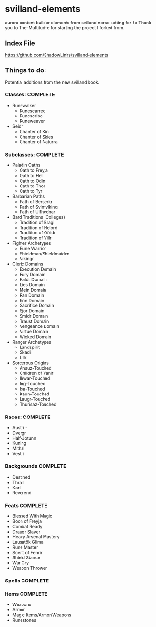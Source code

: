 # svilland-elements
aurora content builder elements from svilland norse setting for 5e
Thank you to The-Multitud-e for starting the project I forked from.

## Index File
https://github.com/ShadowLinks/svilland-elements

## Things to do:
Potential additions from the new svilland book.

### Classes: COMPLETE
- Runewalker 
	- Runescarred
	- Runescribe
	- Runeweaver
- Seidr
	- Chanter of Kin
	- Chanter of Skies
	- Chanter of Naturra

### Subclasses: COMPLETE
- Paladin Oaths 
	- Oath to Freyja
	- Oath to Hel
	- Oath to Odin
	- Oath to Thor
	- Oath to Tyr
- Barbarian Paths 
	- Path of Berserkr
	- Path of Svinfylking
	- Path of Ulfhednar
- Bard Traditions (Colleges) 
	- Tradition of Bragi
	- Tradition of Helord
	- Tradition of Ofridr
	- Tradition of Villr
- Fighter Archetypes 
	- Rune Warrior
	- Shieldman/Shieldmaiden
	- Vikingr
- Cleric Domains 
	- Execution Domain
	- Fury Domain
	- Kaldr Domain
	- Lies Domain
	- Mein Domain
	- Ran Domain
	- Rûn Domain
	- Sacrifice Domain
	- Sjor Domain
	- Smidr Domain
	- Traust Domain
	- Vengeance Domain
	- Virtue Domain
	- Wicked Domain
- Ranger Archetypes
	- Landspirit
	- Skadi
	- Ullr
- Sorcerous Origins
	- Ansuz-Touched
	- Children of Vanir
	- Ihwar-Touched
	- Ing-Touched
	- Isa-Touched
	- Kaun-Touched
	- Laugr-Touched
	- Thurisaz-Touched

### Races: COMPLETE
- Austri - 
- Dvergr
- Half-Jotunn
- Kuning
- Mithal
- Vestri

### Backgrounds COMPLETE
- Destined
- Thrall
- Karl
- Reverend

### Feats COMPLETE
- Blessed With Magic
- Boon of Freyja
- Combat Ready
- Draugr Slayer
- Heavy Arsenal Mastery
- Lausatök Glima
- Rune Master
- Scent of Fenrir
- Shield Stance
- War Cry
- Weapon Thrower

### Spells COMPLETE

### Items COMPLETE
- Weapons 
- Armor 
- Magic Items/Armor/Weapons 
- Runestones 



